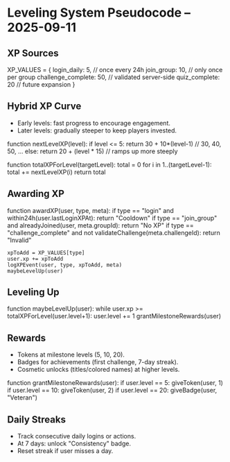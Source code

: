 # Leveling System Pseudocode – 2025-09-11

## XP Sources
XP_VALUES = {
    login_daily: 5,           // once every 24h
    join_group: 10,           // only once per group
    challenge_complete: 50,   // validated server-side
    quiz_complete: 20         // future expansion
}

## Hybrid XP Curve
- Early levels: fast progress to encourage engagement.
- Later levels: gradually steeper to keep players invested.

function nextLevelXP(level):
    if level <= 5:
        return 30 + 10*(level-1)   // 30, 40, 50, ...
    else:
        return 20 + (level * 15)   // ramps up more steeply

function totalXPForLevel(targetLevel):
    total = 0
    for i in 1..(targetLevel-1):
        total += nextLevelXP(i)
    return total

## Awarding XP
function awardXP(user, type, meta):
    if type == "login" and within24h(user.lastLoginXPAt):
        return "Cooldown"
    if type == "join_group" and alreadyJoined(user, meta.groupId):
        return "No XP"
    if type == "challenge_complete" and not validateChallenge(meta.challengeId):
        return "Invalid"

    xpToAdd = XP_VALUES[type]
    user.xp += xpToAdd
    logXPEvent(user, type, xpToAdd, meta)
    maybeLevelUp(user)

## Leveling Up
function maybeLevelUp(user):
    while user.xp >= totalXPForLevel(user.level+1):
        user.level += 1
        grantMilestoneRewards(user)

## Rewards
- Tokens at milestone levels (5, 10, 20).  
- Badges for achievements (first challenge, 7-day streak).  
- Cosmetic unlocks (titles/colored names) at higher levels.

function grantMilestoneRewards(user):
    if user.level == 5: giveToken(user, 1)
    if user.level == 10: giveToken(user, 2)
    if user.level == 20: giveBadge(user, "Veteran")

## Daily Streaks
- Track consecutive daily logins or actions.  
- At 7 days: unlock "Consistency" badge.  
- Reset streak if user misses a day.